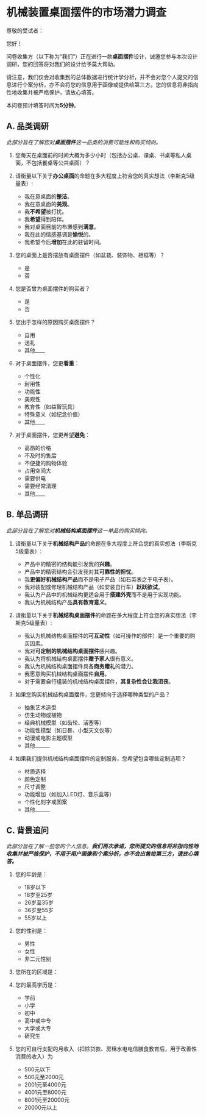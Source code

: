 # 机械装置桌面摆件的市场潜力调查

尊敬的受试者：

您好！

问卷收集方（以下称为“我们”）正在进行一款**桌面摆件**设计，诚邀您参与本次设计调研，您的回答将对我们的设计给予莫大帮助。

请注意，我们仅会对收集到的总体数据进行统计学分析，并不会对您个人提交的信息进行个案分析，亦不会将您的信息用于画像或提供给第三方。您的信息将非指向性地收集并被严格保护，请放心填答。

本问卷预计填答时间为**5分钟**。

## A. 品类调研

_此部分旨在了解您对**桌面摆件**这一品类的消费可能性和购买倾向。_

1. 您每天在桌面前的时间大概为多少小时（包括办公桌、课桌、书桌等私人桌面，不包括餐桌等公共桌面）？

2. 请衡量以下关于**办公桌面**的命题在多大程度上符合您的真实想法（李斯克5级量表）:

    - 我在意桌面的**整洁**。
    - 我在意桌面的**美观**。
    - 我**不希望**被打扰。
    - 我**希望**得到陪伴。
    - 我对桌面目前的布置感到**满意**。
    - 我在此的情感基调是**愉悦**的。
    - 我希望今后**增加**在此的驻留时间。

3. 您的桌面上是否摆放有桌面摆件（如盆栽、装饰物、相框等）？

    - 是
    - 否

4. 您是否曾为桌面摆件的购买者？

    - 是
    - 否

5. 您出于怎样的原因购买桌面摆件？

    - 自用
    - 送礼
    - 其他____

6. 对于桌面摆件，您更**看重**：

    - 个性化
    - 耐用性
    - 功能性
    - 美观性
    - 教育性（如益智玩具）
    - 特殊意义（如纪念价值）
    - 其他____

7. 对于桌面摆件，您更希望**避免**：

    - 高昂的价格
    - 不及时的售后
    - 不便捷的购物体验
    - 占用空间大
    - 需要供电
    - 需要经常清理
    - 其他____

## B. 单品调研

_此部分旨在了解您对**机械结构桌面摆件**这一单品的购买倾向。_

1. 请衡量以下关于**机械结构产品**的命题在多大程度上符合您的真实想法（李斯克5级量表）:

    - 产品中的精密的结构能引发我的**兴趣**。
    - 产品中的精密结构会引发我对其**可靠性的担忧**。
    - 我**更偏好机械结构产品**而不是电子产品（如石英表之于电子表）。
    - 我对装配或修理机械结构产品（如安装自行车）**跃跃欲试**。
    - 我认为产品中的机械结构更适合用于**搭建外壳**而不是用于实现功能。
    - 我认为机械结构产品**具有教育意义**。

2. 请衡量以下关于**机械结构桌面摆件**的命题在多大程度上符合您的真实想法（李斯克5级量表）:

    - 我认为机械结构桌面摆件的**可互动性**（如可操作的部件）是一个重要的购买因素。
    - 我对**可定制的机械结构桌面摆件**感兴趣。
    - 我认为将机械结构桌面摆件**赠予家人**很有意义。
    - 我认为机械结构桌面摆件具备**商务赠礼**的潜力。
    - 我愿意购买机械结构桌面摆件**自用**。
    - 对于需要自行组装的机械结构桌面摆件，**其复杂性会让我沮丧**。

3. 如果您购买机械结构桌面摆件，您更倾向于选择哪种类型的产品？

    - 抽象艺术造型
    - 仿生动物或植物
    - 经典机械模型（如齿轮、活塞等）
    - 功能性模型（如日晷、小型天文仪等）
    - 动漫或电影主题模型
    - 其他______

4. 如果我们提供机械结构桌面摆件的定制服务，您希望包含哪些定制选项？

    - 材质选择
    - 颜色定制
    - 尺寸调整
    - 功能增加（如加入LED灯、音乐盒等）
    - 个性化刻字或图案
    - 其他______

## C. 背景追问

_此部分旨在了解一些您的个人信息。**我们再次承诺，您所提交的信息将非指向性地收集并被严格保护，不用于用户画像和个案分析，亦不会出售给第三方，请放心填答。**_

1. 您的年龄是：
    
    - 18岁以下
    - 18岁至25岁
    - 26岁至35岁
    - 36岁至55岁
    - 55岁以上

2. 您的性别是：

    - 男性
    - 女性
    - 非二元性别

3. 您所在的区域是：

4. 您的最高学历是：

    - 学前
    - 小学
    - 初中
    - 高中或中专
    - 大学或大专
    - 研究生

5. 您的可自行支配的月收入（扣除贷款、房租水电电信膳食教育后，用于改善性消费的收入）为
    - 500元以下
    - 500元至2000元
    - 2001元至4000元
    - 4001元至8000元
    - 8001元至20000元
    - 20000元以上